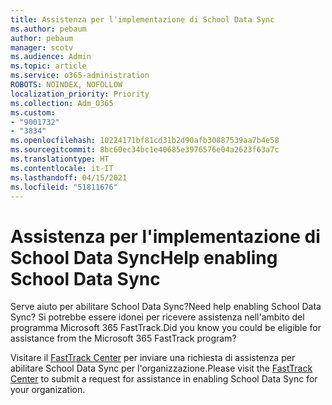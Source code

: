 ```yaml
---
title: Assistenza per l'implementazione di School Data Sync
ms.author: pebaum
author: pebaum
manager: scotv
ms.audience: Admin
ms.topic: article
ms.service: o365-administration
ROBOTS: NOINDEX, NOFOLLOW
localization_priority: Priority
ms.collection: Adm_O365
ms.custom:
- "9001732"
- "3834"
ms.openlocfilehash: 10224171bf81cd31b2d90afb30887539aa7b4e58
ms.sourcegitcommit: 8bc60ec34bc1e40685e3976576e04a2623f63a7c
ms.translationtype: HT
ms.contentlocale: it-IT
ms.lasthandoff: 04/15/2021
ms.locfileid: "51811676"
---
```

# <a name="help-enabling-school-data-sync"></a><span data-ttu-id="d14f2-102">Assistenza per l'implementazione di School Data Sync</span><span class="sxs-lookup"><span data-stu-id="d14f2-102">Help enabling School Data Sync</span></span>

<span data-ttu-id="d14f2-103">Serve aiuto per abilitare School Data Sync?</span><span class="sxs-lookup"><span data-stu-id="d14f2-103">Need help enabling School Data Sync?</span></span> <span data-ttu-id="d14f2-104">Si potrebbe essere idonei per ricevere assistenza nell'ambito del programma Microsoft 365 FastTrack.</span><span class="sxs-lookup"><span data-stu-id="d14f2-104">Did you know you could be eligible for assistance from the Microsoft 365 FastTrack program?</span></span>

<span data-ttu-id="d14f2-105">Visitare il [FastTrack Center](https://www.microsoft.com/fasttrack) per inviare una richiesta di assistenza per abilitare School Data Sync per l'organizzazione.</span><span class="sxs-lookup"><span data-stu-id="d14f2-105">Please visit the [FastTrack Center](https://www.microsoft.com/fasttrack) to submit a request for assistance in enabling School Data Sync for your organization.</span></span>
